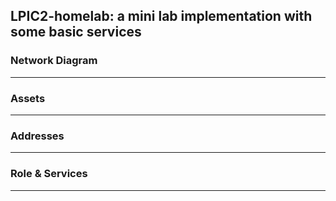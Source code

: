 

##     LPIC2-homelab: a mini lab implementation with some basic services


### Network Diagram
----------------------------------------------------------------------
### Assets
----------------------------------------------------------------------
### Addresses
----------------------------------------------------------------------
### Role & Services
----------------------------------------------------------------------
